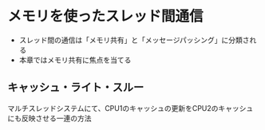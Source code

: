 # メモリを使ったスレッド間通信
- スレッド間の通信は「メモリ共有」と「メッセージパッシング」に分類される
- 本章ではメモリ共有に焦点を当てる

## キャッシュ・ライト・スルー
マルチスレッドシステムにて、CPU1のキャッシュの更新をCPU2のキャッシュにも反映させる一連の方法


